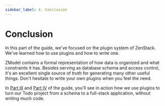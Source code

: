 ```yaml
---
sidebar_label: 4. Conclusion
---
```


# Conclusion

In this part of the guide, we've focused on the plugin system of ZenStack. We've learned how to use plugins and how to write one.

ZModel contains a formal representation of how data is organized and what constraints it has. Besides serving as database schema and access control, it's an excellent single source of truth for generating many other useful things. Don't hesitate to write your own plugins when you feel the need.

In [Part III](/docs/the-complete-guide/part3/) and [Part IV](/docs/the-complete-guide/part4/) of the guide, you'll see in action how we use plugins to turn our Todo project from a schema to a full-stack application, without writing much code.
